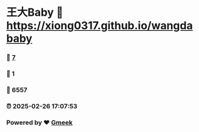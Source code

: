 # 王大Baby :link: https://xiong0317.github.io/wangdababy 
### :page_facing_up: [7](https://xiong0317.github.io/wangdababy/tag.html) 
### :speech_balloon: 1 
### :hibiscus: 6557 
### :alarm_clock: 2025-02-26 17:07:53 
### Powered by :heart: [Gmeek](https://github.com/Meekdai/Gmeek)
